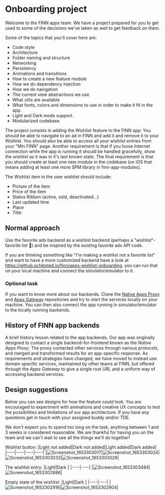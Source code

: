 # Onboarding project

Welcome to the FINN apps team. We have a project prepared for you to get used to some of the decisions we've taken as well to get feedback on them.

Some of the topics that you'll cover here are:
- Code style
- Architecture
- Folder naming and structure
- Networking
- Persistency
- Animations and transitions
- How to create a new feature module
- How we do dependency injection
- How we do navigation
- The current view abstractions we use
- What utils are available
- What fonts, colors and dimensions to use in order to make it fit in the app.
- Light and Dark mode support.
- Modularized codebase.

The project consists in adding the Wishlist feature to the FINN app: You should be able to navigate to an ad in FINN and add it and remove it to your Wishlist. You should also be able to access all your wishlist entries from your "Min FINN" page.
Another requirement is that if you loose Internet connection while the app is running it should be handled gracefully, show the wishlist as it was in it's last known state. The final requirement is that you should create at least one new module in the codebase (on iOS that means adding at least one more SPM library in finn-app-modules).

The Wishlist item in the user wishlist should include:
- Picture of the item
- Price of the item
- Status Ribbon (active, sold, deactivated...)
- Last updated time
- Place
- Title

## Normal approach
Use the favorite ads backend as a wishlist backend (perhaps a "wishlist"-favorite list 🤷) and be inspired by the existing favorite ads API code.

If you are thinking something like "I'm making a wishlist not a favorite list" and want to have a more customized backend have a look at https://github.schibsted.io/finn/apps-wishlist-onboarding, you can run that on your local machine and connect the simulator/emulator to it.

### Optional task
If you want to know more about our backends. Clone the [Native Apps Proxy](https://github.schibsted.io/finn/finn_native_app_proxy) and [Apps Gateway](https://github.schibsted.io/finn/apps-gw-poc) repositories and try to start the services locally on your machine. You can then also connect the app running in simulator/emulator to the locally running backends.

## History of FINN app backends
A brief history lesson related to the app backends. Our app was originally designed to contact a single backend-for-frontend known as the *Native Apps Proxy*. The proxy contacted other services through various protocols, and merged and transformed results for an app-specific response.
As requirements and strategies have changed, we have moved to instead use domain specific services, maintained by other teams at FINN, but offered through the *Apps Gateway* to give a single root URL and a uniform way of accessing backend services.

## Design suggestions
Below you can see designs for how the feature _could_ look.
You are encouraged to experiment with animations and creative UX concepts to test the possibilities and limitations of our app architecture.
If you have any questions get in touch with your assigned buddy and/or TDE.

We don't expect you to spend too long on the task, anything between 1 and 3 weeks is considered reasonable.
We are thankful for having you on the team and we can't wait to see all the things we'll do together!

Wishlist button:
|Light not added|Dark not added|Light added|Dark added|
|----|----|----|----|
|![Screenshot_1653303017](https://user-images.githubusercontent.com/15628235/169805675-507a86ac-f249-4e09-8c1a-eb92d147ebcf.png)|![Screenshot_1653303024](https://user-images.githubusercontent.com/15628235/169805701-f4a1bcd2-c82f-443c-9c43-4ac22f0f4b17.png)|![Screenshot_1653303033](https://user-images.githubusercontent.com/15628235/169806063-6bcec6de-fe7b-47b9-9b5e-6afa21bae303.png)|![Screenshot_1653303028](https://user-images.githubusercontent.com/15628235/169806044-bb209877-f8c3-47e0-879b-d6b47378f4e3.png)|

The wishlist entry:
|Light|Dark |
|----|----|
|![Screenshot_1653303484](https://user-images.githubusercontent.com/15628235/169804978-3150815a-611f-4069-b133-01d13d0b4e47.png)|![Screenshot_1653302886](https://user-images.githubusercontent.com/15628235/169805078-bb9d54eb-836d-4a7d-a4e4-40563998ba1b.png)|

Empty state of the wishlist:
|Light|Dark |
|----|----|
|![Screenshot_1653302916](https://user-images.githubusercontent.com/15628235/169805460-9cd0d192-fcd5-40a6-aab9-133fa167ad18.png)|![Screenshot_1653302904](https://user-images.githubusercontent.com/15628235/169805537-50592ecf-d9a6-464e-ab83-d40b66125119.png)|
